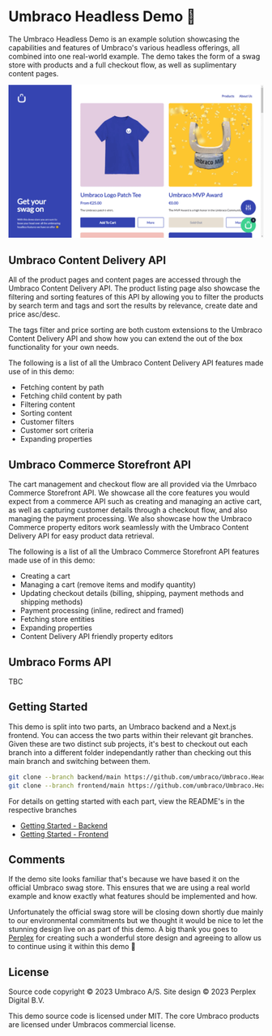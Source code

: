 # Umbraco Headless Demo 🦄

The Umbraco Headless Demo is an example solution showcasing the capabilities and features of Umbraco's various headless offerings, all combined into one real-world example. The demo takes the form of a swag store with products and a full checkout flow, as well as suplimentary content pages. 

![Screenshots](assets/animation.gif)

## Umbraco Content Delivery API

All of the product pages and content pages are accessed through the Umbraco Content Delivery API. The product listing page also showcase the filtering and sorting features of this API by allowing you to filter the products by search term and tags and sort the results by relevance, create date and price asc/desc.

The tags filter and price sorting are both custom extensions to the Umbraco Content Delivery API and show how you can extend the out of the box functionality for your own needs.

The following is a list of all the Umbraco Content Delivery API features made use of in this demo:

* Fetching content by path
* Fetching child content by path
* Filtering content
* Sorting content
* Customer filters
* Customer sort criteria
* Expanding properties

## Umbraco Commerce Storefront API

The cart management and checkout flow are all provided via the Umrbaco Commerce Storefront API. We showcase all the core features you would expect from a commerce API such as creating and managing an active cart, as well as capturing customer details through a checkout flow, and also managing the payment processing. We also showcase how the Umbraco Commerce property editors work seamlessly with the Umbraco Content Delivery API for easy product data retrieval.

The following is a list of all the Umbraco Commerce Storefront API features made use of in this demo:

* Creating a cart
* Managing a cart (remove items and modify quantity)
* Updating checkout details (billing, shipping, payment methods and shipping methods)
* Payment processing (inline, redirect and framed)
* Fetching store entities
* Expanding properties
* Content Delivery API friendly property editors

## Umbraco Forms API

TBC

## Getting Started

This demo is split into two parts, an Umbraco backend and a Next.js frontend. You can access the two parts within their relevant git branches. Given these are two distinct sub projects, it's best to checkout out each branch into a different folder independantly rather than checking out this main branch and switching between them.

```bash
git clone --branch backend/main https://github.com/umbraco/Umbraco.Headless.Demo.git backend
git clone --branch frontend/main https://github.com/umbraco/Umbraco.Headless.Demo.git frontend

```

For details on getting started with each part, view the README's in the respective branches

* [Getting Started - Backend](https://github.com/umbraco/Umbraco.Headless.Demo/tree/backend/main/README.md)
* [Getting Started - Frontend](https://github.com/umbraco/Umbraco.Headless.Demo/tree/frontend/main/README.md)

## Comments

If the demo site looks familiar that's because we have based it on the official Umbraco swag store. This ensures that we are using a real world example and know exactly what features should be implemented and how. 

Unfortunately the official swag store will be closing down shortly due mainly to our environmental commitments but we thought it would be nice to let the stunning design live on as part of this demo. A big thank you goes to [Perplex](https://perplex.nl/) for creating such a wonderful store design and agreeing to allow us to continue using it within this demo 🙌 

## License

Source code copyright © 2023 Umbraco A/S. Site design © 2023 Perplex Digital B.V.

This demo source code is licensed under MIT. The core Umbraco products are licensed under Umbracos commercial license.